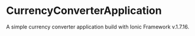 # CurrencyConverterApplication
A simple currency converter application build with Ionic Framework v.1.7.16.
